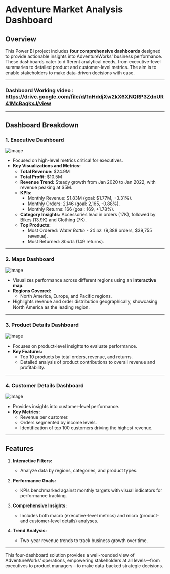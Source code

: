 # Adventure Market Analysis Dashboard

## Overview
This Power BI project includes **four comprehensive dashboards** designed to provide actionable insights into AdventureWorks' business performance. These dashboards cater to different analytical needs, from executive-level summaries to detailed product and customer-level metrics. The aim is to enable stakeholders to make data-driven decisions with ease.

--------------------------------------------------------------------------------------------
### Dashboard Working video : https://drive.google.com/file/d/1nHddjXw2kX6XNQRP3ZdnUR41McBaqkxJ/view

-----------------------------------------------------------------------------------------------------------------
## Dashboard Breakdown

### **1. Executive Dashboard**
![image](https://github.com/user-attachments/assets/474ae61f-cfcb-4578-8e06-978b625c5ff0)
   - Focused on high-level metrics critical for executives.  
   - **Key Visualizations and Metrics:**
     - **Total Revenue:** $24.9M
     - **Total Profit:** $10.5M  
     - **Revenue Trend:** Steady growth from Jan 2020 to Jan 2022, with revenue peaking at $5M.  
     - **KPIs:**  
       - Monthly Revenue: $1.83M (goal: $1.77M, +3.31%).  
       - Monthly Orders: 2,146 (goal: 2,165, -0.88%).  
       - Monthly Returns: 166 (goal: 169, +1.78%).  
     - **Category Insights:** Accessories lead in orders (17K), followed by Bikes (13.9K) and Clothing (7K).  
     - **Top Products:**  
       - Most Ordered: *Water Bottle - 30 oz.* (9,388 orders, $39,755 revenue).  
       - Most Returned: *Shorts* (149 returns).  

---

### **2. Maps Dashboard**
![image](https://github.com/user-attachments/assets/109e473e-04a7-48da-b2b9-118f72291464)
   - Visualizes performance across different regions using an **interactive map**.
   - **Regions Covered:**  
     - North America, Europe, and Pacific regions.  
   - Highlights revenue and order distribution geographically, showcasing North America as the leading region.

---

### **3. Product Details Dashboard**
![image](https://github.com/user-attachments/assets/e9cd3417-7fb9-4a95-95c6-7dfd2dfd61fd)
   - Focuses on product-level insights to evaluate performance.  
   - **Key Features:**
     - Top 10 products by total orders, revenue, and returns.  
     - Detailed analysis of product contributions to overall revenue and profitability.

---

### **4. Customer Details Dashboard**
![image](https://github.com/user-attachments/assets/00afe5d9-3e4d-4c9e-ba66-1e0987934011)
   - Provides insights into customer-level performance.  
   - **Key Metrics:**
     - Revenue per customer.  
     - Orders segmented by income levels.  
     - Identification of top 100 customers driving the highest revenue.

---

## Features
1. **Interactive Filters:**  
   - Analyze data by regions, categories, and product types.  

2. **Performance Goals:**  
   - KPIs benchmarked against monthly targets with visual indicators for performance tracking.  

3. **Comprehensive Insights:**  
   - Includes both macro (executive-level metrics) and micro (product- and customer-level details) analyses.

4. **Trend Analysis:**  
   - Two-year revenue trends to track business growth over time.

---

This four-dashboard solution provides a well-rounded view of AdventureWorks' operations, empowering stakeholders at all levels—from executives to product managers—to make data-backed strategic decisions.
